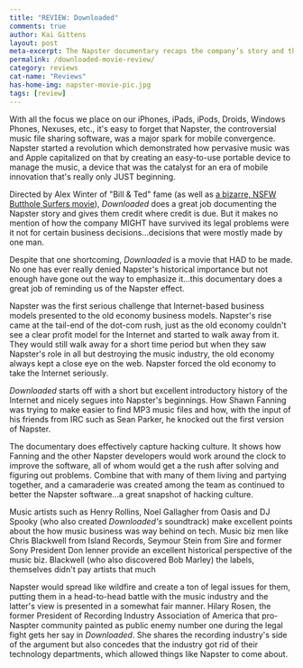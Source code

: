 ```yaml
---
title: "REVIEW: Downloaded"
comments: true
author: Kai Gittens
layout: post
meta-excerpt: The Napster documentary recaps the company’s story and the atmosphere it created, but it doesn't tell the whole story.
permalink: /downloaded-movie-review/
category: reviews
cat-name: "Reviews"
has-home-img: napster-movie-pic.jpg
tags: [review]
---
```

With all the focus we place on our iPhones, iPads, iPods, Droids, Windows Phones, Nexuses, etc., it's easy to forget that Napster, the controversial music file sharing software, was a major spark for mobile convergence. Napster started a revolution which demonstrated how pervasive music was and Apple capitalized on that by creating an easy-to-use portable device to manage the music, a device that was the catalyst for an era of mobile innovation that's really only JUST beginning.

Directed by Alex Winter of "Bill & Ted" fame (as well as [a bizarre, NSFW Butthole Surfers movie](https://www.youtube.com/watch?v=dBLUrDOxVX4 "Watch Butthole Surfers 'Entering Texas Bar-B-Que Movie'")), *Downloaded* does a great job documenting the Napster story and gives them credit where credit is due. But it makes no mention of how the company MIGHT have survived its legal problems were it not for certain business decisions...decisions that were mostly made by one man.

Despite that one shortcoming, *Downloaded* is a movie that HAD to be made. No one has ever really denied Napster's historical importance but not enough have gone out the way to emphasize it...this documentary does a great job of reminding us of the Napster effect.

Napster was the first serious challenge that Internet-based business models presented to the old economy business models. Napster's rise came at the tail-end of the dot-com rush, just as the old economy couldn't see a clear profit model for the Internet and started to walk away from it. They would still walk away for a short time period but when they saw Napster's role in all but destroying the music industry, the old economy always kept a close eye on the web. Napster forced the old economy to take the Internet seriously.

*Downloaded* starts off with a short but excellent introductory history of the Internet and nicely segues into Napster's beginnings. How Shawn Fanning was trying to make easier to find MP3 music files and how, with the input of his friends from IRC such as Sean Parker, he knocked out the first version of Napster.

The documentary does effectively capture hacking culture. It shows how Fanning and the other Napster developers would work around the clock to improve the software, all of whom would get a the rush after solving and figuring out problems. Combine that with many of them living and partying together, and a camaraderie was created among the team as continued to better the Napster software...a great snapshot of hacking culture. 

Music artists such as Henry Rollins, Noel Gallagher from Oasis and DJ Spooky (who also created *Downloaded's* soundtrack) make excellent points about the how music business was way behind on tech. Music biz men like Chris Blackwell from Island Records, Seymour Stein from Sire and former Sony President Don Ienner provide an excellent historical perspective of the music biz. Blackwell (who also discovered Bob Marley) the labels, themselves didn't pay artists that much


Napster would spread like wildfire and create a ton of legal issues for them, putting them in a head-to-head battle with the music industry and the latter's view is presented in a somewhat fair manner. Hilary Rosen, the former President of Recording Industry Association of America that pro-Naspter community painted as public enemy number one during the legal fight gets her say in *Downloaded*. She shares the recording industry's side of the argument but also concedes that the industry got rid of their technology departments, which allowed things like Napster to come about.
